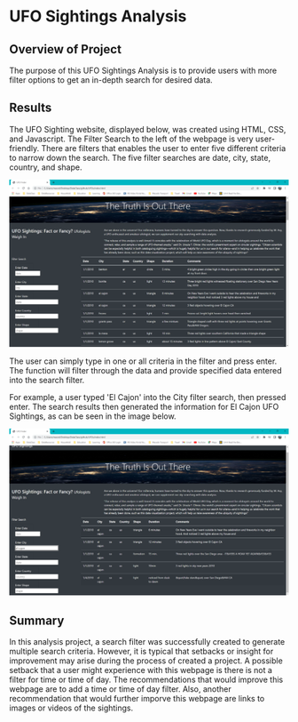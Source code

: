 # UFO Sightings Analysis

## Overview of Project
The purpose of this UFO Sightings Analysis is to provide users with more filter options to get an in-depth search for desired data. 

## Results
The UFO Sighting website, displayed below, was created using HTML, CSS, and Javascript. The Filter Search to the left of the webpage is very user-friendly. There are filters that enables the user to enter five different criteria to narrow down the search. The five filter searches are date, city, state, country, and shape.

![](./Resources/UFOSightingWebpage.png)

The user can simply type in one or all criteria in the filter and press enter. The function will filter through the data and provide specified data entered into the search filter.

For example, a user typed 'El Cajon' into the City filter search, then pressed enter. The search results then generated the information for El Cajon UFO Sightings, as can be seen in the image below.

![](./Resources/ElCajonSearch.png)

## Summary
In this analysis project, a search filter was successfully created to generate multiple search criteria. However, it is typical that setbacks or insight for improvement may arise during the process of created a project. A possible setback that a user might experience with this webpage is there is not a filter for time or time of day. The recommendations that would improve this webpage are to add a time or time of day filter. Also, another recommendation that would further imporve this webpage are links to images or videos of the sightings.